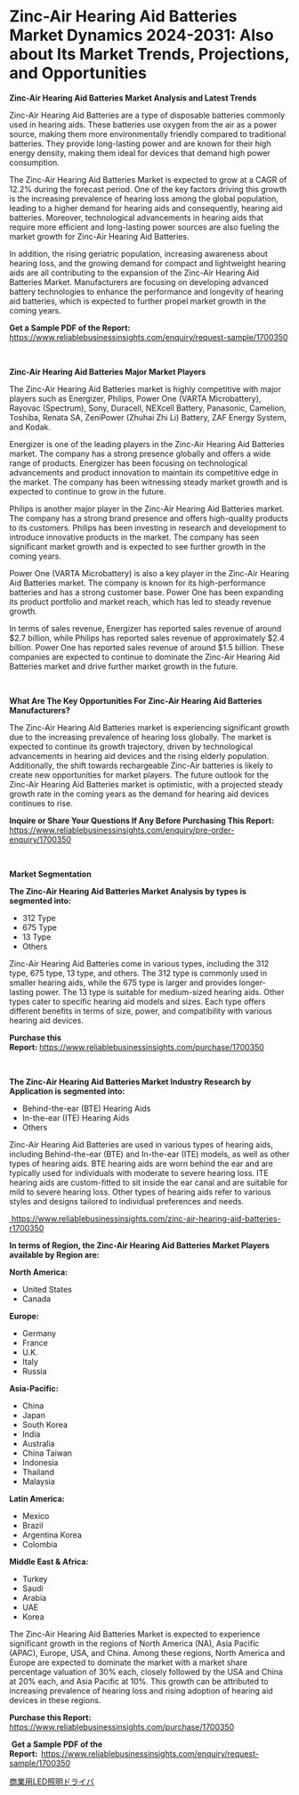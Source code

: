 <p><h1>Zinc-Air Hearing Aid Batteries Market Dynamics 2024-2031: Also about Its Market Trends, Projections, and Opportunities</h1></p><p><strong>Zinc-Air Hearing Aid Batteries Market Analysis and Latest Trends</strong></p>
<p><p>Zinc-Air Hearing Aid Batteries are a type of disposable batteries commonly used in hearing aids. These batteries use oxygen from the air as a power source, making them more environmentally friendly compared to traditional batteries. They provide long-lasting power and are known for their high energy density, making them ideal for devices that demand high power consumption.</p><p>The Zinc-Air Hearing Aid Batteries Market is expected to grow at a CAGR of 12.2% during the forecast period. One of the key factors driving this growth is the increasing prevalence of hearing loss among the global population, leading to a higher demand for hearing aids and consequently, hearing aid batteries. Moreover, technological advancements in hearing aids that require more efficient and long-lasting power sources are also fueling the market growth for Zinc-Air Hearing Aid Batteries.</p><p>In addition, the rising geriatric population, increasing awareness about hearing loss, and the growing demand for compact and lightweight hearing aids are all contributing to the expansion of the Zinc-Air Hearing Aid Batteries Market. Manufacturers are focusing on developing advanced battery technologies to enhance the performance and longevity of hearing aid batteries, which is expected to further propel market growth in the coming years.</p></p>
<p><strong>Get a Sample PDF of the Report:&nbsp;</strong> <a href="https://www.reliablebusinessinsights.com/enquiry/request-sample/1700350">https://www.reliablebusinessinsights.com/enquiry/request-sample/1700350</a></p>
<p>&nbsp;</p>
<p><strong>Zinc-Air Hearing Aid Batteries Major Market Players</strong></p>
<p><p>The Zinc-Air Hearing Aid Batteries market is highly competitive with major players such as Energizer, Philips, Power One (VARTA Microbattery), Rayovac (Spectrum), Sony, Duracell, NEXcell Battery, Panasonic, Camelion, Toshiba, Renata SA, ZeniPower (Zhuhai Zhi Li) Battery, ZAF Energy System, and Kodak.</p><p>Energizer is one of the leading players in the Zinc-Air Hearing Aid Batteries market. The company has a strong presence globally and offers a wide range of products. Energizer has been focusing on technological advancements and product innovation to maintain its competitive edge in the market. The company has been witnessing steady market growth and is expected to continue to grow in the future.</p><p>Philips is another major player in the Zinc-Air Hearing Aid Batteries market. The company has a strong brand presence and offers high-quality products to its customers. Philips has been investing in research and development to introduce innovative products in the market. The company has seen significant market growth and is expected to see further growth in the coming years.</p><p>Power One (VARTA Microbattery) is also a key player in the Zinc-Air Hearing Aid Batteries market. The company is known for its high-performance batteries and has a strong customer base. Power One has been expanding its product portfolio and market reach, which has led to steady revenue growth.</p><p>In terms of sales revenue, Energizer has reported sales revenue of around $2.7 billion, while Philips has reported sales revenue of approximately $2.4 billion. Power One has reported sales revenue of around $1.5 billion. These companies are expected to continue to dominate the Zinc-Air Hearing Aid Batteries market and drive further market growth in the future.</p></p>
<p>&nbsp;</p>
<p><strong>What Are The Key Opportunities For Zinc-Air Hearing Aid Batteries Manufacturers?</strong></p>
<p><p>The Zinc-Air Hearing Aid Batteries market is experiencing significant growth due to the increasing prevalence of hearing loss globally. The market is expected to continue its growth trajectory, driven by technological advancements in hearing aid devices and the rising elderly population. Additionally, the shift towards rechargeable Zinc-Air batteries is likely to create new opportunities for market players. The future outlook for the Zinc-Air Hearing Aid Batteries market is optimistic, with a projected steady growth rate in the coming years as the demand for hearing aid devices continues to rise.</p></p>
<p><strong>Inquire or Share Your Questions If Any Before Purchasing This Report:</strong> <a href="https://www.reliablebusinessinsights.com/enquiry/pre-order-enquiry/1700350">https://www.reliablebusinessinsights.com/enquiry/pre-order-enquiry/1700350</a></p>
<p>&nbsp;</p>
<p><strong>Market Segmentation</strong></p>
<p><strong>The Zinc-Air Hearing Aid Batteries Market Analysis by types is segmented into:</strong></p>
<p><ul><li>312 Type</li><li>675 Type</li><li>13 Type</li><li>Others</li></ul></p>
<p><p>Zinc-Air Hearing Aid Batteries come in various types, including the 312 type, 675 type, 13 type, and others. The 312 type is commonly used in smaller hearing aids, while the 675 type is larger and provides longer-lasting power. The 13 type is suitable for medium-sized hearing aids. Other types cater to specific hearing aid models and sizes. Each type offers different benefits in terms of size, power, and compatibility with various hearing aid devices.</p></p>
<p><strong>Purchase this Report:&nbsp;</strong><a href="https://www.reliablebusinessinsights.com/purchase/1700350">https://www.reliablebusinessinsights.com/purchase/1700350</a></p>
<p>&nbsp;</p>
<p><strong>The Zinc-Air Hearing Aid Batteries Market Industry Research by Application is segmented into:</strong></p>
<p><ul><li>Behind-the-ear (BTE) Hearing Aids</li><li>In-the-ear (ITE) Hearing Aids</li><li>Others</li></ul></p>
<p><p>Zinc-Air Hearing Aid Batteries are used in various types of hearing aids, including Behind-the-ear (BTE) and In-the-ear (ITE) models, as well as other types of hearing aids. BTE hearing aids are worn behind the ear and are typically used for individuals with moderate to severe hearing loss. ITE hearing aids are custom-fitted to sit inside the ear canal and are suitable for mild to severe hearing loss. Other types of hearing aids refer to various styles and designs tailored to individual preferences and needs.</p></p>
<p><a href="https://www.reliablebusinessinsights.com/zinc-air-hearing-aid-batteries-r1700350">&nbsp;https://www.reliablebusinessinsights.com/zinc-air-hearing-aid-batteries-r1700350</a></p>
<p><strong>In terms of Region, the Zinc-Air Hearing Aid Batteries Market Players available by Region are:</strong></p>
<p>
    <p> <strong> North America: </strong>
        <ul>
            <li>United States</li>
            <li>Canada</li>
        </ul>
        </p> 
    <p> <strong> Europe: </strong>
        <ul>
            <li>Germany</li>
            <li>France</li>
            <li>U.K.</li>
            <li>Italy</li>
            <li>Russia</li>
        </ul>
        </p> 
    <p> <strong> Asia-Pacific: </strong>
        <ul>
            <li>China</li>
            <li>Japan</li>
            <li>South Korea</li>
            <li>India</li>
            <li>Australia</li>
            <li>China Taiwan</li>
            <li>Indonesia</li>
            <li>Thailand</li>
            <li>Malaysia</li>
        </ul>
        </p> 
    <p> <strong> Latin America: </strong>
        <ul>
            <li>Mexico</li>
            <li>Brazil</li>
            <li>Argentina Korea</li>
            <li>Colombia</li>
        </ul>
        </p> 
    <p> <strong> Middle East & Africa: </strong>
        <ul>
            <li>Turkey</li>
            <li>Saudi</li>
            <li>Arabia</li>
            <li>UAE</li>
            <li>Korea</li>
        </ul>
    </p>
    </p>
<p><p>The Zinc-Air Hearing Aid Batteries Market is expected to experience significant growth in the regions of North America (NA), Asia Pacific (APAC), Europe, USA, and China. Among these regions, North America and Europe are expected to dominate the market with a market share percentage valuation of 30% each, closely followed by the USA and China at 20% each, and Asia Pacific at 10%. This growth can be attributed to increasing prevalence of hearing loss and rising adoption of hearing aid devices in these regions.</p></p>
<p><strong>Purchase this Report: </strong><a href="https://www.reliablebusinessinsights.com/purchase/1700350">https://www.reliablebusinessinsights.com/purchase/1700350</a></p>
<p>&nbsp;<strong>Get a Sample PDF of the Report:&nbsp;&nbsp;</strong><a href="https://www.reliablebusinessinsights.com/enquiry/request-sample/1700350">https://www.reliablebusinessinsights.com/enquiry/request-sample/1700350</a></p>
<p><strong></strong></p>
<p><p><a href="https://github.com/xemfu2379520/Market-Research-Report-List-2/blob/main/2091330123135.md">商業用LED照明ドライバ</a></p></p>